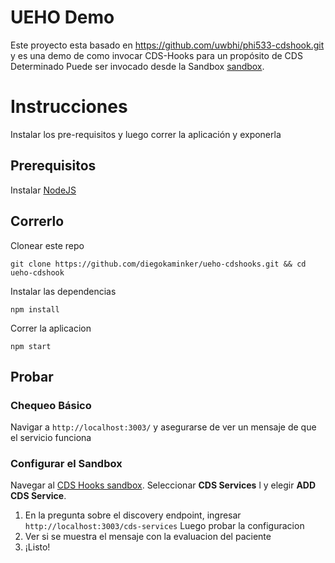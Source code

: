 # UEHO Demo

Este proyecto esta basado en https://github.com/uwbhi/phi533-cdshook.git y es una demo
de como invocar CDS-Hooks para un propósito de CDS Determinado
Puede ser invocado desde la Sandbox [sandbox](http://sandbox.cds-hooks.org/).

# Instrucciones

Instalar los pre-requisitos y luego correr la aplicación y exponerla
## Prerequisitos

Instalar [NodeJS](https://nodejs.org/en/download/)


## Correrlo

Clonear este repo

```
git clone https://github.com/diegokaminker/ueho-cdshooks.git && cd ueho-cdshook
```

Instalar las dependencias

```
npm install
```

Correr la aplicacion

```
npm start
```

## Probar

### Chequeo Básico

Navigar a `http://localhost:3003/` y asegurarse de ver un mensaje de que el servicio funciona

### Configurar el Sandbox

Navegar al [CDS Hooks sandbox](http://sandbox.cds-hooks.org/). Seleccionar **CDS Services** l
y elegir  **ADD CDS Service**.

1. En la pregunta sobre el discovery endpoint, ingresar `http://localhost:3003/cds-services`
Luego probar la configuracion
2. Ver si se muestra el mensaje con la evaluacion del paciente
3. ¡Listo!